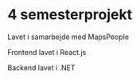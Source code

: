 ﻿# 4 semesterprojekt
Lavet i samarbejde med MapsPeople

Frontend lavet i React.js

Backend lavet i .NET
